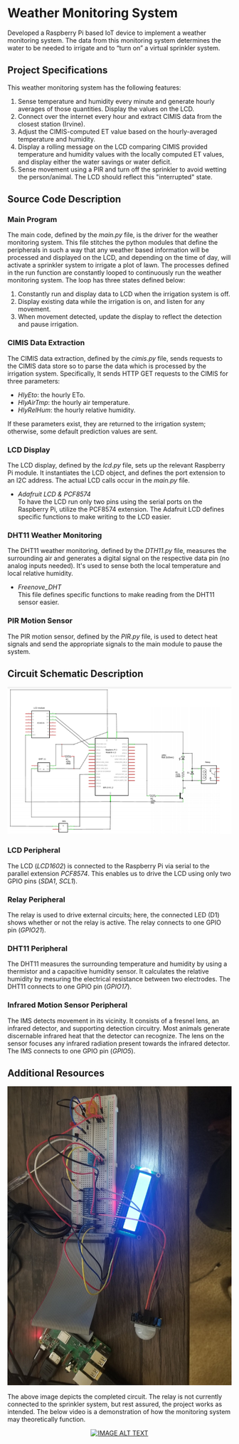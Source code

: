 # Weather Monitoring System

Developed a Raspberry Pi based IoT device to implement a weather monitoring system. The data from this 
monitoring system determines the water to be needed to irrigate and to “turn on” a virtual sprinkler system.

## Project Specifications

This weather monitoring system has the following features:
1. Sense temperature and humidity every minute and generate hourly averages of those quantities. Display
the values on the LCD.
2. Connect over the internet every hour and extract CIMIS data from the closest station (Irvine).
3. Adjust the CIMIS-computed ET value based on the hourly-averaged temperature and humidity.
4. Display a rolling message on the LCD comparing CIMIS provided temperature and humidity values with
the locally computed ET values, and display either the water savings or water deficit.
5. Sense movement using a PIR and turn off the sprinkler to avoid wetting the person/animal. The LCD
should reflect this "interrupted" state.

## Source Code Description

### Main Program
The main code, defined by the _main.py_ file, is the driver for the weather monitoring system. This file
stitches the python modules that define the peripherals in such a way that any weather based information
will be processed and displayed on the LCD, and depending on the time of day, will activate a sprinkler
system to irrigate a plot of lawn.
The processes defined in the run function are constantly looped to continuously run the weather monitoring
system. The loop has three states defined below:  
1. Constantly run and display data to LCD when the irrigation system is off.  
2. Display existing data while the irrigation is on, and listen for any movement.  
3. When movement detected, update the display to reflect the detection and pause irrigation.

### CIMIS Data Extraction
The CIMIS data extraction, defined by the _cimis.py_ file, sends requests to the CIMIS data store so to
parse the data which is processed by the irrigation system. Specifically, It sends HTTP GET requests to 
the CIMIS for three parameters:  
* _HlyEto_: the hourly ETo.  
* _HlyAirTmp_: the hourly air temperature.  
* _HlyRelHum_: the hourly relative humidity.  

If these parameters exist, they are returned to the irrigation system; otherwise, some default prediction
values are sent.

### LCD Display
The LCD display, defined by the _lcd.py_ file, sets up the relevant Raspberry Pi module. It instantiates 
the LCD object, and defines the port extension to an I2C address. The actual LCD calls occur in the _main.py_ 
file.
* _Adafruit LCD & PCF8574_  
To have the LCD run only two pins using the serial ports on the Raspberry Pi, utilize the PCF8574 extension.
The Adafruit LCD defines specific functions to make writing to the LCD easier.

### DHT11 Weather Monitoring
The DHT11 weather monitoring, defined by the _DTH11.py_ file, measures the surrounding air and generates a
digital signal on the respective data pin (no analog inputs needed). It's used to sense both the local 
temperature and local relative humidity. 
* _Freenove_DHT_  
This file defines specific functions to make reading from the DHT11 sensor easier.

### PIR Motion Sensor
The PIR motion sensor, defined by the _PIR.py_ file, is used to detect heat signals and send the appropriate
signals to the main module to pause the system.

## Circuit Schematic Description

<img src="assets/circuit-design.png">

### LCD Peripheral
The LCD (_LCD1602_) is connected to the Raspberry Pi via serial to the parallel extension _PCF8574_. This 
enables us to drive the LCD using only two GPIO pins (_SDA1_, _SCL1_).

### Relay Peripheral
The relay is used to drive external circuits; here, the connected LED (D1) shows whether or not the relay
is active. The relay connects to one GPIO pin (_GPIO21_).

### DHT11 Peripheral
The DHT11 measures the surrounding temperature and humidity by using a thermistor and a capacitive humidity
sensor. It calculates the relative humidity by mesuring the electrical resistance between two electrodes. 
The DHT11 connects to one GPIO pin (_GPIO17_).

### Infrared Motion Sensor Peripheral
The IMS detects movement in its vicinity. It consists of a fresnel lens, an infrared detector, and 
supporting detection circuitry. Most animals generate discernable infrared heat that the detector can
recognize. The lens on the sensor focuses any infrared radiation present towards the infrared detector.
The IMS connects to one GPIO pin (_GPIO5_).  

## Additional Resources

<img src="assets/top-view.jpg">

The above image depicts the completed circuit. The relay is not currently connected to the sprinkler 
system, but rest assured, the project works as intended. The below video is a demonstration of how 
the monitoring system may theoretically function.

<div align="center">
  <a href="https://www.youtube.com/watch?v=aic25bEzj8o"><img src="https://media.giphy.com/media/J21hI90gLs2iZPz6e7/giphy.gif" alt="IMAGE ALT TEXT"></a>
</div>


